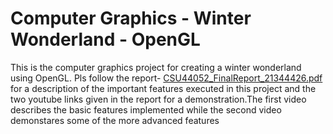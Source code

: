 # Computer Graphics - Winter Wonderland - OpenGL
This is the computer graphics project for creating a winter wonderland using OpenGL. Pls follow the report- [CSU44052_FinalReport_21344426.pdf](https://github.com/Kinjal-16/CGraphics/blob/03a316936b32988e126d4359935e10110f5b6835/CSU44052_FinalReport_21344426.pdf)
for a description of the important features executed in this project and the two youtube links given in the report for a demonstration.The first video describes the basic features implemented while the second video demonstares some of the more advanced features 
